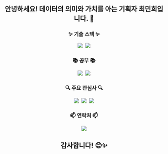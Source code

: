 <h2 align="center">
안녕하세요! 데이터의 의미와 가치를 아는 기획자 최민희입니다. 👋
</h2>

<h3 align="center">✨ 기술 스택 ✨</h3>
<div align="center">
  <img src="https://img.shields.io/badge/python-3670A0?style=for-the-badge&logo=python&logoColor=ffdd54" />&nbsp
  <img src="https://img.shields.io/badge/r-150458.svg?style=for-the-badge&logo=r&logoColor=white" />
</div>
<h3 align="center">📚 공부 📚</h3>
<div align="center">
  <img src="https://img.shields.io/badge/tax_&_accounting-007ACC.svg?style=for-the-badge&logoColor=white" />&nbsp
  <img src="https://img.shields.io/badge/Department_of_Statistics_and_Data_Science-FF4154?style=for-the-badge&logoColor=white" />
</div>
<h3 align="center">🔍 주요 관심사 🔍</h3>
<div align="center">
  <img src="https://img.shields.io/badge/data_analysis-47A248?style=for-the-badge&logoColor=white" />&nbsp
  <img src="https://img.shields.io/badge/data_visualization-F9A03C?style=for-the-badge&logoColor=white" />&nbsp
  <img src="https://img.shields.io/badge/machine_learning-FF6F61?style=for-the-badge&logoColor=white" />
</div>
<h3 align="center">📫 연락처 📫</h3>
<div align="center">
  <a href="mailto:mhchoi1214@gmail.com">
    <img src="https://img.shields.io/badge/mhchoi1214@gmail.com-D14836?style=for-the-badge&logo=gmail&logoColor=white"/>
  </a>

## 감사합니다! 😊✨
</div>
